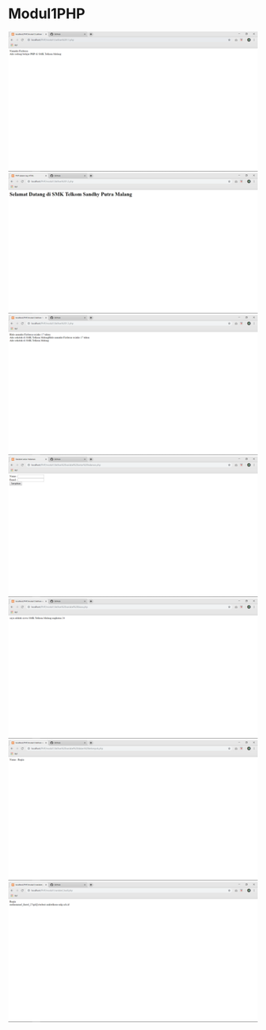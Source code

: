 # Modul1PHP
![alt text](https://github.com/farrelreginaldo/Modul1PHP/blob/master/modul1/ss/Screenshot%20(131).png?raw=true)
![alt text](https://github.com/farrelreginaldo/Modul1PHP/blob/master/modul1/ss/Screenshot%20(132).png?raw=true)
![alt text](https://github.com/farrelreginaldo/Modul1PHP/blob/master/modul1/ss/Screenshot%20(133).png?raw=true)
![alt text](https://github.com/farrelreginaldo/Modul1PHP/blob/master/modul1/ss/Screenshot%20(134).png?raw=true)
![alt text](https://github.com/farrelreginaldo/Modul1PHP/blob/master/modul1/ss/Screenshot%20(135).png?raw=true)
![alt text](https://github.com/farrelreginaldo/Modul1PHP/blob/master/modul1/ss/Screenshot%20(136).png?raw=true)
![alt text](https://github.com/farrelreginaldo/Modul1PHP/blob/master/modul1/ss/Screenshot%20(138).png?raw=true)
